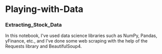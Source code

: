 # Playing-with-Data

### Extracting_Stock_Data
In this notebook, I've used data science libraries such as NumPy, Pandas, yFinance, etc., and I've done some web scraping with the help of the Requests library and BeautifulSoup4.


